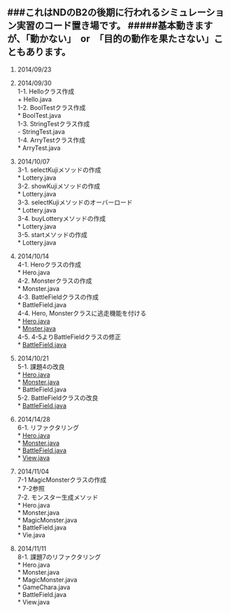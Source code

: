 ###これはNDのB2の後期に行われるシミュレーション実習のコード置き場です。
#####基本動きますが、「動かない」　or　「目的の動作を果たさない」こともあります。
---------------------------------------------------------

1. 2014/09/23  

2. 2014/09/30  
	1-1. Helloクラス作成  
		+ Hello.java  
	1-2. BoolTestクラス作成  
		* BoolTest.java  
	1-3. StringTestクラス作成  
		- StringTest.java  
	1-4. ArryTestクラス作成  
		* ArryTest.java  

3. 2014/10/07  
	3-1. selectKujiメソッドの作成  
		* Lottery.java  
	3-2. showKujiメソッドの作成  
		* Lottery.java  
	3-3. selectKujiメソッドのオーバーロード  
		* Lottery.java  
	3-4. buyLotteryメソッドの作成  
		* Lottery.java  
	3-5. startメソッドの作成  
		* Lottery.java  

4. 2014/10/14  
	4-1. Heroクラスの作成  
		* Hero.java  
	4-2. Monsterクラスの作成  
		* Monster.java  
	4-3. BattleFieldクラスの作成  
		* BattleField.java  
	4-4. Hero, Monsterクラスに逃走機能を付ける  
		* [Hero.java](../blob/master/10_14/src/game/rpg/Hero.java)  
		* [Mnster.java](../blob/master/10_14/src/game/rpg/Monster.java)  
	4-5. 4-5よりBattleFieldクラスの修正  
		* [BattleField.java](../blob/master/10_14/src/game/rpg/BattleField.java)  

5. 2014/10/21  
	5-1. 課題4の改良  
		* [Hero.java](../blob/master/10_21/src/game/rpg/Hero.java)  
		* [Monster.java](../blob/master/10_21/src/game/rpg/Mosnter.java)  
		* BattleField.java  
	5-2. BattleFieldクラスの改良  
		* [BattleField.java](../blob/master/10_21/src/game/rpg/BattleField.java)  

6. 2014/14/28  
	6-1. リファクタリング  
		* [Hero.java](../blob/master/10_28/src/game/rpg/Hero.java)  
		* [Monster.java](../blob/master/10_28/src/game/rpg/Monster.java)  
		* [BattleField.java](../blob/master/10_28/src/game/rpg/BattleField.java)  
		* [View.java](../blob/master/10_28/src/game/rpg/View.java)  

7. 2014/11/04  
	7-1 MagicMonsterクラスの作成  
		* 7-2参照  
	7-2. モンスター生成メソッド  
		* Hero.java  
		* Monster.java  
		* MagicMonster.java  
		* BattleField.java  
		* Vie.java  

8. 2014/11/11  
	8-1. 課題7のリファクタリング  
		* Hero.java  
		* Monster.java  
		* MagicMonster.java  
		* GameChara.java  
		* BattleField.java  
		* View.java  